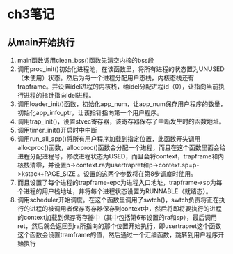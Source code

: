 # ch3笔记

## 从main开始执行

1. main函数调用clean_bss()函数先清空内核的bss段
2. 调用proc_init()初始化进程池，在该函数里，将所有进程的状态置为UNUSED（未使用）状态。然后为每一个进程分配用户态栈，内核态栈还有trapframe。并设置idel进程的内核栈，给idel分配进程id（0），让指向当前执行进程的指针指向idel进程。
3. 调用loader_init()函数，初始化app_num，让app_num保存用户程序的数量，初始化app_info_ptr，让该指针指向第一个用户程序。
4. 调用trap_init()，设置stvec寄存器，该寄存器保存了中断发生时的函数地址。
5. 调用timer_init()开启时中中断
6. 调用run_all_app()将所有用户程序加载到指定位置，此函数开头调用allocproc()函数，allocproc()函数会分配一个进程，而且在这个函数里面会给进程分配进程号，修改进程状态为USED，而且会将context，trapframe和内核栈清零，并设置p->context.ra为usertrapret和p->context.sp=p->kstack+PAGE_SIZE  。设置的这两个参数将在第8步调度时使用。
7. 而且设置了每个进程的trapframe-epc为进程入口地址，trapframe->sp为每个进程的用户栈地址，并将每个进程状态设置为RUNNABLE（就绪态）。
8. 调用scheduler开始调度。在这个函数里调用了swtch()，swtch负责将正在执行的进程的被调用者保存寄存器保存到context中，然后将即将要执行的进程的context加载到保存寄存器中（其中包括第6布设置的ra和sp），最后调用ret，然后就会返回到ra所指向的那个位置开始执行，即usertrapret这个函数这个函数会设置tramframe的值，然后通过一个汇编函数，跳转到用户程序开始执行